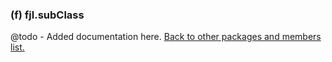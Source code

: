 ### (f) fjl.subClass
@todo - Added documentation here.
[Back to other packages and members list.](#other-packages-and-members)
